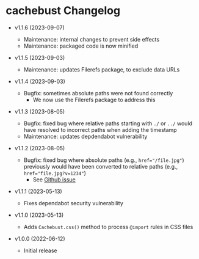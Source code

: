 # cachebust Changelog

  - v1.1.6 (2023-09-07)
    - Maintenance: internal changes to prevent side effects
    - Maintenance: packaged code is now minified

  - v1.1.5 (2023-09-03)
    - Maintenance: updates Filerefs package, to exclude data URLs

  - v1.1.4 (2023-09-03)
    - Bugfix: sometimes absolute paths were not found correctly
      - We now use the Filerefs package to address this
    
  - v1.1.3 (2023-08-05)
    - Bugfix: fixed bug where relative paths starting with `./` or `../` would have resolved to incorrect paths when adding the timestamp
    - Maintenance: updates depdendabot vulnerability

  - v1.1.2 (2023-08-05)
    - Bugfix: fixed bug where absolute paths (e.g., `href="/file.jpg"`) previously would have been converted to relative paths (e.g., `href="file.jpg?v=1234"`)
      - See [Github issue](https://github.com/kpander/cachebust/issues/6)

  - v1.1.1 (2023-05-13)
    - Fixes dependabot security vulnerability

  - v1.1.0 (2023-05-13)
    - Adds `Cachebust.css()` method to process `@import` rules in CSS files

  - v1.0.0 (2022-06-12)
    - Initial release

